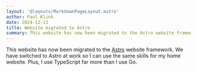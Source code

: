 ```yaml
---
layout: '@layouts/MarkdownPageLayout.astro'
author: Paul Klink
date: 2024-12-13
title: Website migrated to Astro
summary: This website has now been migrated to the Astro website framework.
---
```


This website has now been migrated to the [Astro](https://astro.build) website framework. We have switched to Astro at work so I can use the same skills for my home website. Plus, I use TypeScript far more than I use Go.